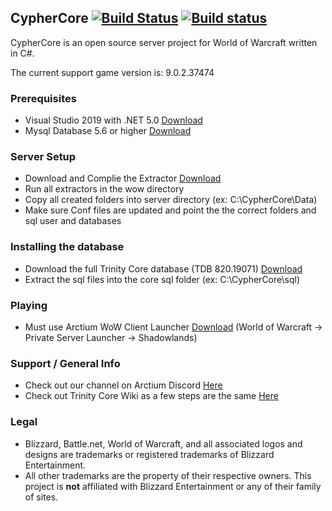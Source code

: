 ## CypherCore [![Build Status](https://travis-ci.org/CypherCore/CypherCore.svg?branch=master)](https://travis-ci.org/CypherCore/CypherCore) [![Build status](https://ci.appveyor.com/api/projects/status/ge4hjp1h1d28q25j?svg=true)](https://ci.appveyor.com/project/hondacrx/cyphercore)

CypherCore is an open source server project for World of Warcraft written in C#.

The current support game version is: 9.0.2.37474

### Prerequisites
* Visual Studio 2019 with .NET 5.0 [Download](https://www.visualstudio.com/downloads/)
* Mysql Database 5.6 or higher [Download](https://dev.mysql.com/downloads/mysql/)

### Server Setup
* Download and Complie the Extractor [Download](https://github.com/CypherCore/Tools)
* Run all extractors in the wow directory
* Copy all created folders into server directory (ex: C:\CypherCore\Data)
* Make sure Conf files are updated and point the the correct folders and sql user and databases

### Installing the database
* Download the full Trinity Core database (TDB 820.19071) [Download](https://github.com/TrinityCore/TrinityCore/releases)
* Extract the sql files into the core sql folder (ex: C:\CypherCore\sql)

### Playing
* Must use Arctium WoW Client Launcher [Download](https://arctium.io) (World of Warcraft -> Private Server Launcher -> Shadowlands)

### Support / General Info
* Check out our channel on Arctium Discord [Here](https://discord.gg/Hac3qn6)
* Check out Trinity Core Wiki as a few steps are the same [Here](https://trinitycore.atlassian.net/wiki/spaces/tc/pages/2130077/Installation+Guide)

### Legal
* Blizzard, Battle.net, World of Warcraft, and all associated logos and designs are trademarks or registered trademarks of Blizzard Entertainment.
* All other trademarks are the property of their respective owners. This project is **not** affiliated with Blizzard Entertainment or any of their family of sites.
